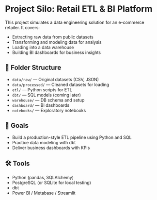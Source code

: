 # Project Silo: Retail ETL & BI Platform

This project simulates a data engineering solution for an e-commerce retailer. It covers:

- Extracting raw data from public datasets
- Transforming and modeling data for analysis
- Loading into a data warehouse
- Building BI dashboards for business insights

## 📂 Folder Structure

- `data/raw/` — Original datasets (CSV, JSON)
- `data/processed/` — Cleaned datasets for loading
- `etl/` — Python scripts for ETL
- `dbt/` — SQL models (coming later)
- `warehouse/` — DB schema and setup
- `dashboard/` — BI dashboards
- `notebooks/` — Exploratory notebooks

## 🚀 Goals

- Build a production-style ETL pipeline using Python and SQL
- Practice data modeling with dbt
- Deliver business dashboards with KPIs

## 🛠️ Tools

- Python (pandas, SQLAlchemy)
- PostgreSQL (or SQLite for local testing)
- dbt
- Power BI / Metabase / Streamlit



